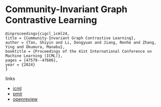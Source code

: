 # Community-Invariant Graph Contrastive Learning

```
@inproceedings{cigcl_icml24,
title = {Community-Invariant Graph Contrastive Learning},
author = {Tan, Shiyin and Li, Dongyuan and Jiang, Renhe and Zhang, Ying and Okumura, Manabu},
booktitle = {Proceedings of the 41st International Conference on Machine Learning (ICML)},
pages = {47579--47606},
year = {2024}
}
```

links
- [icml](https://icml.cc/Conferences/2024/Schedule?showEvent=33530)
- [pmlr](https://proceedings.mlr.press/v235/tan24b.html)
- [openreview](https://openreview.net/forum?id=dskLpg8WFb)
